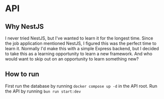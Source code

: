# API

## Why NestJS

I never tried NestJS, but I've wanted to learn it for the longest time. Since the job application mentioned NestJS, I figured this was the perfect time to learn it. Normally I'd make this with a simple Express backend, but I decided to take this as a learning opportunity to learn a new framework. And who would want to skip out on an opportunity to learn something new?

## How to run

First run the database by running `docker compose up -d` in the API root.
Run the API by running `bun run start:dev`
